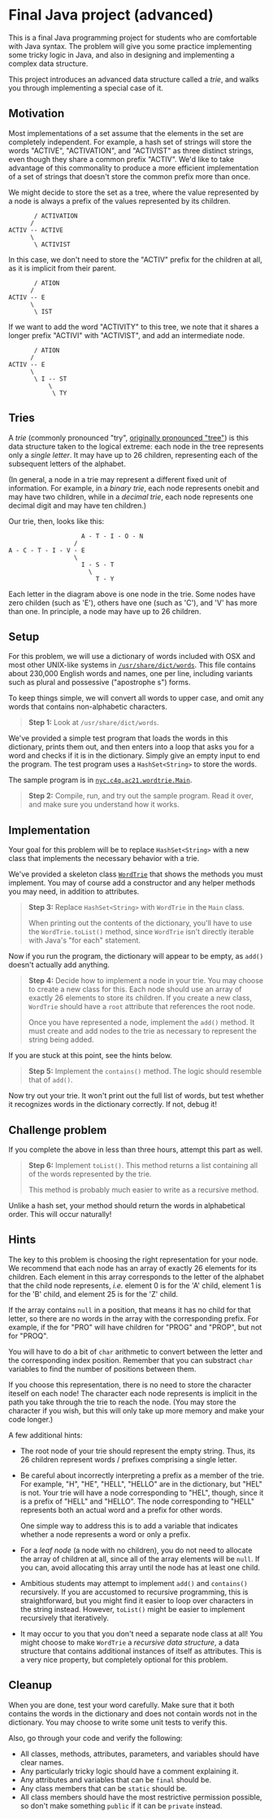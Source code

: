 # Final Java project (advanced)

This is a final Java programming project for students who are comfortable with Java syntax. The problem will give you some practice implementing some tricky logic in Java, and also in designing and implementing a complex data structure.

This project introduces an advanced data structure called a _trie_, and walks you through implementing a special case of it.

## Motivation

Most implementations of a set assume that the elements in the set are completely independent. For example, a hash set of strings will store the words "ACTIVE", "ACTIVATION", and "ACTIVIST" as three distinct strings, even though they share a common prefix "ACTIV". We'd like to take advantage of this commonality to produce a more efficient implementation of a set of strings that doesn't store the common prefix more than once.

We might decide to store the set as a tree, where the value represented by a node is always a prefix of the values represented by its children.

```
       / ACTIVATION
      /
ACTIV -- ACTIVE
      \
       \ ACTIVIST
```

In this case, we don't need to store the "ACTIV" prefix for the children at all, as it is implicit from their parent.

```
       / ATION
      /
ACTIV -- E
      \
       \ IST
```

If we want to add the word "ACTIVITY" to this tree, we note that it shares a longer prefix "ACTIVI" with "ACTIVIST", and add an intermediate node.

```
       / ATION
      /
ACTIV -- E
      \
       \ I -- ST
           \
            \ TY
```

## Tries

A _trie_ (commonly pronounced "try", [originally pronounced "tree"](https://en.wikipedia.org/wiki/Trie)) is this data structure taken to the logical extreme: each node in the tree represents only a _single letter_.  It may have up to 26 children, representing each of the subsequent letters of the alphabet.

(In general, a node in a trie may represent a different fixed unit of information.  For example, in a _binary trie_, each node represents onebit and may have two children, while in a _decimal trie_, each node represents one decimal digit and may have ten children.)

Our trie, then, looks like this:

```
                    A - T - I - O - N
                  /
A - C - T - I - V - E
                  \ 
                    I - S - T
                      \ 
                        T - Y
```

Each letter in the diagram above is one node in the trie. Some nodes have zero childen (such as 'E'), others have one (such as 'C'), and 'V' has more than one. In principle, a node may have up to 26 children.

## Setup

For this problem, we will use a dictionary of words included with OSX and most other UNIX-like systems in [`/usr/share/dict/words`](words). This file contains about 230,000 English words and names, one per line, including variants such as plural and possessive ("apostrophe s") forms.

To keep things simple, we will convert all words to upper case, and omit any words that contains non-alphabetic characters.

> **Step 1:** Look at `/usr/share/dict/words`.

We've provided a simple test program that loads the words in this dictionary, prints them out, and then enters into a loop that asks you for a word and checks if it is in the dictionary.  Simply give an empty input to end the program.  The test program uses a `HashSet<String>` to store the words.

The sample program is in [`nyc.c4q.ac21.wordtrie.Main`](src/nyc/c4q/ac21/wordtrie/Main.java).

> **Step 2:** Compile, run, and try out the sample program. Read it over, and make sure you understand how it works.

## Implementation

Your goal for this problem will be to replace `HashSet<String>` with a new class that implements the necessary behavior with a trie.  

We've provided a skeleton class [`WordTrie`](src/nyc/c4q/ac21/wordtrie/WordTrie.java) that shows the methods you must implement. You may of course add a constructor and any helper methods you may need, in addition to attributes.

> **Step 3:** Replace `HashSet<String>` with `WordTrie` in the `Main` class. 
> 
> When printing out the contents of the dictionary, you'll have to use the `WordTrie.toList()` method, since `WordTrie` isn't directly iterable with Java's "for each" statement.

Now if you run the program, the dictionary will appear to be empty, as `add()` doesn't actually add anything.

> **Step 4:** Decide how to implement a node in your trie. You may choose to create a new class for this. Each node should use an array of exactly 26 elements to store its children. If you create a new class, `WordTrie` should have a `root` attribute that references the root node.
>
> Once you have represented a node, implement the `add()` method. It must create and add nodes to the trie as necessary to represent the string being added.

If you are stuck at this point, see the hints below.

> **Step 5:** Implement the `contains()` method. The logic should resemble that of `add()`.

Now try out your trie. It won't print out the full list of words, but test whether it recognizes words in the dictionary correctly. If not, debug it!

## Challenge problem

If you complete the above in less than three hours, attempt this part as well.

> **Step 6:** Implement `toList()`. This method returns a list containing all of the words represented by the trie.
> 
> This method is probably much easier to write as a recursive method.

Unlike a hash set, your method should return the words in alphabetical order. This will occur naturally!

## Hints

The key to this problem is choosing the right representation for your node. We recommend that each node has an array of exactly 26 elements for its children. Each element in this array corresponds to the letter of the alphabet that the child node represents, _i.e._ element 0 is for the 'A' child, element 1 is for the 'B' child, and element 25 is for the 'Z' child. 

If the array contains `null` in a position, that means it has no child for that letter, so there are no words in the array with the corresponding prefix. For example, if the for "PRO" will have children for "PROG" and "PROP", but not for "PROQ".

You will have to do a bit of `char` arithmetic to convert between the letter and the corresponding index position. Remember that you can substract `char` variables to find the number of positions between them.

If you choose this representation, there is no need to store the character iteself on each node! The character each node represents is implicit in the path you take through the trie to reach the node. (You may store the character if you wish, but this will only take up more memory and make your code longer.)

A few additional hints:

- The root node of your trie should represent the empty string. Thus, its 26 children represent words / prefixes comprising a single letter.

- Be careful about incorrectly interpreting a prefix as a member of the trie. For example, "H", "HE", "HELL", "HELLO" are in the dictionary, but "HEL" is not. Your trie will have a node corresponding to "HEL", though, since it is a prefix of "HELL" and "HELLO". The node corresponding to "HELL" represents both an actual word and a prefix for other words.

  One simple way to address this is to add a variable that indicates whether a node represents a word or only a prefix.

- For a _leaf node_ (a node with no children), you do not need to allocate the array of children at all, since all of the array elements will be `null`.  If you can, avoid allocating this array until the node has at least one child.

- Ambitious students may attempt to implement `add()` and `contains()` recursively. If you are accustomed to recursive programming, this is straightforward, but you might find it easier to loop over characters in the string instead. However, `toList()` might be easier to implement recursively that iteratively.

- It may occur to you that you don't need a separate node class at all! You might choose to make `WordTrie` a _recursive data structure_, a data structure that contains additional instances of itself as attributes. This is a very nice property, but completely optional for this problem.

## Cleanup

When you are done, test your word carefully. Make sure that it both contains the words in the dictionary and does not contain words not in the dictionary. You may choose to write some unit tests to verify this.

Also, go through your code and verify the following:

- All classes, methods, attributes, parameters, and variables should have clear names.
- Any particularly tricky logic should have a comment explaining it.
- Any attributes and variables that can be `final` should be.
- Any class members that can be `static` should be.
- All class members should have the most restrictive permission possible, so don't make something `public` if it can be `private` instead.

